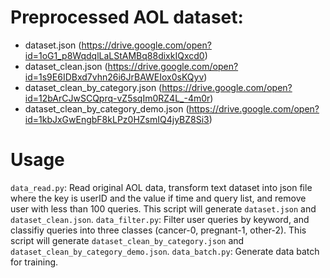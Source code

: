 # Preprocessed AOL dataset:
* dataset.json (https://drive.google.com/open?id=1oG1_p8WqdqlLaLStAMBq88dixkIQxcd0)
* dataset_clean.json (https://drive.google.com/open?id=1s9E6IDBxd7vhn26i6JrBAWEIox0sKQyv)
* dataset_clean_by_category.json (https://drive.google.com/open?id=12bArCJwSCQprq-vZ5sqIm0RZ4L_-4m0r)
* dataset_clean_by_category_demo.json (https://drive.google.com/open?id=1kbJxGwEngbF8kLPz0HZsmIQ4jyBZ8Si3)

# Usage
`data_read.py`: Read original AOL data, transform text dataset into json file where the key is userID and the value if time and query list, and remove user with less than 100 queries. This script will generate `dataset.json` and `dataset_clean.json`.
`data_filter.py`: Filter user queries by keyword, and classifiy queries into three classes (cancer-0, pregnant-1, other-2). This script will generate `dataset_clean_by_category.json` and `dataset_clean_by_category_demo.json`.
`data_batch.py`: Generate data batch for training.
